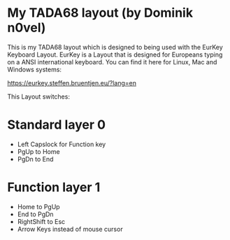 # My TADA68 layout (by Dominik n0vel)

This is my TADA68 layout which is designed to being used with the EurKey Keyboard Layout. 
EurKey is a Layout that is designed for Europeans typing on a ANSI international keyboard.
You can find it here for Linux, Mac and Windows systems:

https://eurkey.steffen.bruentjen.eu/?lang=en

This Layout switches:

# Standard layer 0

* Left Capslock for Function key
* PgUp to Home
* PgDn to End

# Function layer 1

* Home to PgUp
* End to PgDn
* RightShift to Esc
* Arrow Keys instead of mouse cursor 
